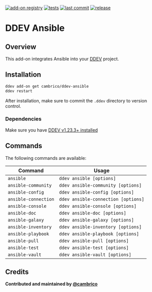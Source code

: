 [![add-on registry](https://img.shields.io/badge/DDEV-Add--on_Registry-blue)](https://addons.ddev.com)
[![tests](https://github.com/cambrico/ddev-ansible/actions/workflows/tests.yml/badge.svg?branch=main)](https://github.com/cambrico/ddev-ansible/actions/workflows/tests.yml?query=branch%3Amain)
[![last commit](https://img.shields.io/github/last-commit/cambrico/ddev-ansible)](https://github.com/cambrico/ddev-ansible/commits)
[![release](https://img.shields.io/github/v/release/cambrico/ddev-ansible)](https://github.com/cambrico/ddev-ansible/releases/latest)

# DDEV Ansible

## Overview

This add-on integrates Ansible into your [DDEV](https://ddev.com/) project.

## Installation

```bash
ddev add-on get cambrico/ddev-ansible
ddev restart
```

After installation, make sure to commit the `.ddev` directory to version control.

### Dependencies
Make sure you have [DDEV v1.23.3+ installed](https://ddev.readthedocs.io/en/latest/users/install/ddev-installation/)

## Commands

The following commands are available:

| Command              | Usage                               |
|----------------------|-------------------------------------|
| `ansible`            | `ddev ansible [options]`            |
| `ansible-community`  | `ddev ansible-community [options]`  |
| `ansible-config`     | `ddev ansible-config [options]`     |
| `ansible-connection` | `ddev ansible-connection [options]` |
| `ansible-console`    | `ddev ansible-console [options]`    |
| `ansible-doc`        | `ddev ansible-doc [options]`        |
| `ansible-galaxy`     | `ddev ansible-galaxy [options]`     |
| `ansible-inventory`  | `ddev ansible-inventory [options]`  |
| `ansible-playbook`   | `ddev ansible-playbook [options]`   |
| `ansible-pull`       | `ddev ansible-pull [options]`       |
| `ansible-test`       | `ddev ansible-test [options]`       |
| `ansible-vault`      | `ddev ansible-vault [options]`      |

## Credits

**Contributed and maintained by [@cambrico](https://github.com/cambrico)**
